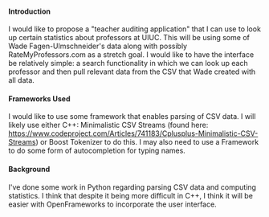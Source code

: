 
#### Introduction

I would like to propose a "teacher auditing application" that I can use to look up certain statistics about professors at UIUC.
This will be using some of Wade Fagen-Ulmschneider's data along with possibly RateMyProfessors.com as a stretch goal. I would like to have the interface be relatively simple: a search functionality in which we can look up each professor and then pull relevant data from the CSV that Wade created with all data.

#### Frameworks Used

I would like to use some framework that enables parsing of CSV data. I will likely use either C++: Minimalistic CSV Streams (found here: https://www.codeproject.com/Articles/741183/Cplusplus-Minimalistic-CSV-Streams) or Boost Tokenizer to do this. I may also need to use a Framework to do some form of autocompletion for typing names.

#### Background

I've done some work in Python regarding parsing CSV data and computing statistics. I think that despite it being more difficult in C++, I think it will be easier with OpenFrameworks to incorporate the user interface.